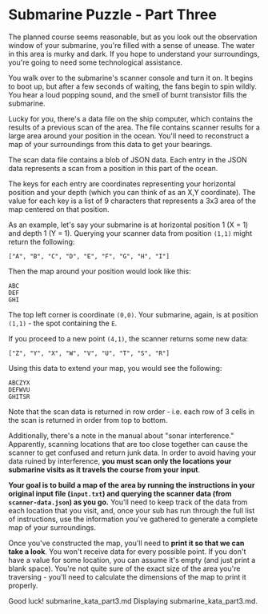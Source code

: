 
# **Submarine Puzzle - Part Three**

The planned course seems reasonable, but as you look out the observation window of your submarine, you're filled with a sense of unease. The water in this area is murky and dark. If you hope to understand your surroundings, you're going to need some technological assistance.

You walk over to the submarine's scanner console and turn it on. It begins to boot up, but after a few seconds of waiting, the fans begin to spin wildly. You hear a loud popping sound, and the smell of burnt transistor fills the submarine.

Lucky for you, there's a data file on the ship computer, which contains the results of a previous scan of the area. The file contains scanner results for a large area around your position in the ocean. You'll need to reconstruct a map of your surroundings from this data to get your bearings.

The scan data file contains a blob of JSON data. Each entry in the JSON data represents a scan from a position in this part of the ocean. 

The keys for each entry are coordinates representing your horizontal position and your depth (which you can think of as an X,Y coordinate). The value for each key is a list of 9 characters that represents a 3x3 area of the map centered on that position.

As an example, let's say your submarine is at horizontal position 1 (X = 1) and depth 1 (Y = 1). Querying your scanner data from position `(1,1)` might return the following:

```
["A", "B", "C", "D", "E", "F", "G", "H", "I"]
```

Then the map around your position would look like this:
```
ABC
DEF
GHI
```

The top left corner is coordinate `(0,0)`. Your submarine, again, is at position `(1,1)` - the spot containing the `E`.

If you proceed to a new point `(4,1)`, the scanner returns some new data:

```
["Z", "Y", "X", "W", "V", "U", "T", "S", "R"]
```

Using this data to extend your map, you would see the following:
```
ABCZYX
DEFWVU
GHITSR
```

Note that the scan data is returned in row order - i.e. each row of 3 cells in the scan is returned in order from top to bottom.

Additionally, there's a note in the manual about "sonar interference." Apparently, scanning locations that are too close together can cause the scanner to get confused and return junk data. In order to avoid having your data ruined by interference, **you must scan only the locations your submarine visits as it travels the course from your input**.

**Your goal is to build a map of the area by running the instructions in your original input file (`input.txt`) and querying the scanner data (from `scanner-data.json`) as you go.** You'll need to keep track of the data from each location that you visit, and, once your sub has run through the full list of instructions, use the information you've gathered to generate a complete map of your surroundings.

Once you've constructed the map, you'll need to **print it so that we can take a look**. You won't receive data for every possible point. If you don't have a value for some location, you can assume it's empty (and just print a blank space). You're not quite sure of the exact size of the area you're traversing - you'll need to calculate the dimensions of the map to print it properly.

Good luck!
submarine_kata_part3.md
Displaying submarine_kata_part3.md.